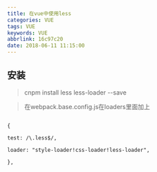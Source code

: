 ```yaml
---
title: 在vue中使用less
categories: VUE
tags: VUE
keywords: VUE
abbrlink: 16c97c20
date: 2018-06-11 11:15:00
---
```



## 安装

> cnpm install less less-loader --save

> 在webpack.base.config.js在loaders里面加上


```

{

test: /\.less$/,

loader: "style-loader!css-loader!less-loader",

},
```


<style scoped lang="less">